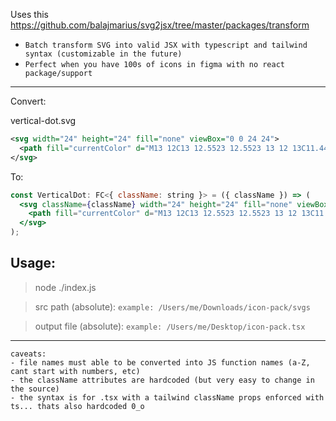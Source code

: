 Uses this https://github.com/balajmarius/svg2jsx/tree/master/packages/transform

- `Batch transform SVG into valid JSX with typescript and tailwind syntax (customizable in the future)`
- `Perfect when you have 100s of icons in figma with no react package/support`

---

Convert:

vertical-dot.svg

```svg
<svg width="24" height="24" fill="none" viewBox="0 0 24 24">
  <path fill="currentColor" d="M13 12C13 12.5523 12.5523 13 12 13C11.4477 13 11 12.5523"/>
</svg>
```

To:

```jsx
const VerticalDot: FC<{ className: string }> = ({ className }) => (
  <svg className={className} width="24" height="24" fill="none" viewBox="0 0 24 24">
    <path fill="currentColor" d="M13 12C13 12.5523 12.5523 13 12 13C11.4477 13 11 12.5523" />
  </svg>
);
```

## Usage:

> node ./index.js

> src path (absolute): `example: /Users/me/Downloads/icon-pack/svgs`

> output file (absolute): `example: /Users/me/Desktop/icon-pack.tsx`

---

```
caveats:
- file names must able to be converted into JS function names (a-Z, cant start with numbers, etc)
- the className attributes are hardcoded (but very easy to change in the source)
- the syntax is for .tsx with a tailwind className props enforced with ts... thats also hardcoded 0_o
```
